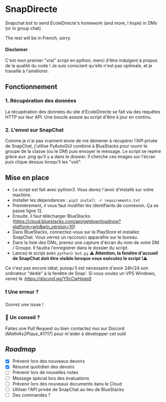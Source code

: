 # SnapDirecte
Snapchat bot to send EcoleDirecte's homework (and more, I hope) in DMs (or in group chat)

The rest will be in French, sorry.

#### Disclaimer
C'est mon premier "vrai" script en python, merci d'être indulgent à propos de la qualité du code ! Je suis conscient qu'elle n'est pas optimale, et je travaille à l'améliorer.

## Fonctionnement
### 1. Récupération des données
La récupération des données du site d'EcoleDirecte se fait via des requêtes HTTP sur leur API. Une boucle assure au script d'être à jour en continu.

### 2. L'envoi sur SnapChat
Comme je n'ai pas vraiment envie de me démener à récupérer l'API privée de SnapChat, j'utilise PyAutoGUI combiné à BlueStacks pour ouvrir le groupe de la classe (ou le DM) puis envoyer le message.
Le script se repère grâce aux .png qu'il y a dans le dossier. Il cherche ces images sur l'écran puis clique dessus lorsqu'il les "voit".


## Mise en place
- Le script est fait avec python3. Vous devez l'avoir d'installé sur votre machine.<br />
- Installer les dépendances : `pip3 install -r requirements.txt`<br />
- Premièrement, il vous faut modifier les identifiants de connexion. Ça se passe ligne 12.<br />
- Ensuite, il faut télécharger BlueStacks. (https://cloud.bluestacks.com/api/getdownloadnow?platform=win&win_version=10)<br />
- Dans BlueStacks, connectez-vous sur le PlayStore et installez SnapChat. Vous verrez un raccourci apparaître sur le bureau.<br />
- Dans la liste des DMs, prenez une capture d'écran du nom de votre DM / Groupe. Il faudra l'enregistrer dans le dossier du script.<br />
- Lancez le script avec `python3 bot.py`
**⚠️ Attention, la fenêtre d'accueil de SnapChat doit être visible lorsque vous exécutez le script !⚠️**<br />

Ce n'est pas encore idéal, puisqu'il est nécessaire d'avoir 24h/24 son ordinateur "dédié" à la fenêtre de Snap'. Si vous voulez un VPS Windows, venez là :*https://discord.gg/Y5cCwHsgaS*


### ❗ Une erreur  ?
Ouvrez une issue !

### 💞 Un conseil ?
Faites une Pull Request ou bien contactez moi sur Discord (*MathiAs2Pique_#1717*) pour m'aider à développer cet outil


## *Roadmap*

- [x] Prévenir lors des nouveaux devoirs<br />
- [x] Résumé quotidien des devoirs<br />
- [ ] Prévenir lors de nouvelles notes<br />
- [ ] Message spécial lors des évaluations<br />
- [ ] Prévenir lors des nouveaux documents dans le Cloud<br />
- [ ] Utiliser l'API privée de SnapChat au lieu de BlueStacks <br />
- [ ] Des commandes ?

